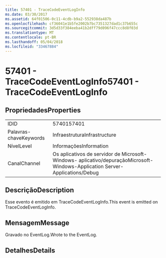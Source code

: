 ```yaml
---
title: 57401 - TraceCodeEventLogInfo
ms.date: 03/30/2017
ms.assetid: 64f01506-0c11-4cdb-b9a2-552938da487b
ms.openlocfilehash: cf36041e1b5fe2002b7bc7351327dad1c37b655c
ms.sourcegitcommit: 3d5d33f384eeba41b2dff79d096f47ccc8d8f03d
ms.translationtype: MT
ms.contentlocale: pt-BR
ms.lasthandoff: 05/04/2018
ms.locfileid: "33467884"
---
```

# <a name="57401---tracecodeeventloginfo"></a><span data-ttu-id="cd9d2-102">57401 - TraceCodeEventLogInfo</span><span class="sxs-lookup"><span data-stu-id="cd9d2-102">57401 - TraceCodeEventLogInfo</span></span>
## <a name="properties"></a><span data-ttu-id="cd9d2-103">Propriedades</span><span class="sxs-lookup"><span data-stu-id="cd9d2-103">Properties</span></span>  
  
|||  
|-|-|  
|<span data-ttu-id="cd9d2-104">ID</span><span class="sxs-lookup"><span data-stu-id="cd9d2-104">ID</span></span>|<span data-ttu-id="cd9d2-105">57401</span><span class="sxs-lookup"><span data-stu-id="cd9d2-105">57401</span></span>|  
|<span data-ttu-id="cd9d2-106">Palavras-chave</span><span class="sxs-lookup"><span data-stu-id="cd9d2-106">Keywords</span></span>|<span data-ttu-id="cd9d2-107">Infraestrutura</span><span class="sxs-lookup"><span data-stu-id="cd9d2-107">Infrastructure</span></span>|  
|<span data-ttu-id="cd9d2-108">Nível</span><span class="sxs-lookup"><span data-stu-id="cd9d2-108">Level</span></span>|<span data-ttu-id="cd9d2-109">Informações</span><span class="sxs-lookup"><span data-stu-id="cd9d2-109">Information</span></span>|  
|<span data-ttu-id="cd9d2-110">Canal</span><span class="sxs-lookup"><span data-stu-id="cd9d2-110">Channel</span></span>|<span data-ttu-id="cd9d2-111">Os aplicativos de servidor de Microsoft-Windows- aplicativo/depuração</span><span class="sxs-lookup"><span data-stu-id="cd9d2-111">Microsoft-Windows-Application Server-Applications/Debug</span></span>|  
  
## <a name="description"></a><span data-ttu-id="cd9d2-112">Descrição</span><span class="sxs-lookup"><span data-stu-id="cd9d2-112">Description</span></span>  
 <span data-ttu-id="cd9d2-113">Esse evento é emitido em TraceCodeEventLogInfo.</span><span class="sxs-lookup"><span data-stu-id="cd9d2-113">This event is emitted on TraceCodeEventLogInfo.</span></span>  
  
## <a name="message"></a><span data-ttu-id="cd9d2-114">Mensagem</span><span class="sxs-lookup"><span data-stu-id="cd9d2-114">Message</span></span>  
 <span data-ttu-id="cd9d2-115">Gravado no EventLog.</span><span class="sxs-lookup"><span data-stu-id="cd9d2-115">Wrote to the EventLog.</span></span>  
  
## <a name="details"></a><span data-ttu-id="cd9d2-116">Detalhes</span><span class="sxs-lookup"><span data-stu-id="cd9d2-116">Details</span></span>
